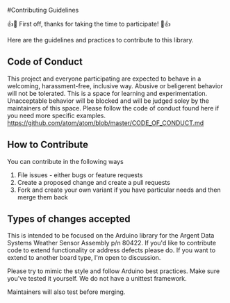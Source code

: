 #Contributing Guidelines

:+1::tada: First off, thanks for taking the time to participate! :tada::+1:

Here are the guidelines and practices to contribute to this library.


## Code of Conduct

This project and everyone participating are expected to behave in a welcoming, harassment-free, inclusive way. Abusive or beligerent behavior will not be tolerated. This is a space for learning and experimentation. Unacceptable behavior will be blocked and will be judged soley by the maintainers of this space. Please follow the code of conduct found here if you need more specific examples. https://github.com/atom/atom/blob/master/CODE_OF_CONDUCT.md


## How to Contribute
You can contribute in the following ways
1. File issues - either bugs or feature requests
2. Create a proposed change and create a pull requests
3. Fork and create your own variant if you have particular needs and then merge them back


## Types of changes accepted
This is intended to be focused on the Arduino library for the Argent Data Systems Weather Sensor Assembly p/n 80422. If you'd like to contribute code to extend functionality or address defects please do.  If you want to extend to another board type, I'm open to discussion.

Please try to mimic the style and follow Arduino best practices. Make sure you've tested it yourself. We do not have a unittest framework.

Maintainers will also test before merging.
